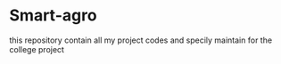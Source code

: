 # Smart-agro
this repository contain all my project codes and specily maintain for the college project
